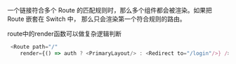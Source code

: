 一个链接符合多个 Route 的匹配规则时，那么多个组件都会被渲染。如果把 Route 嵌套在 Switch 中， 那么只会渲染第一个符合规则的路由。

route中的render函数可以做复杂逻辑判断
```javascript
 <Route path="/" 
    render={() => auth ? <PrimaryLayout/> : <Redirect to="/login"/>} />
```